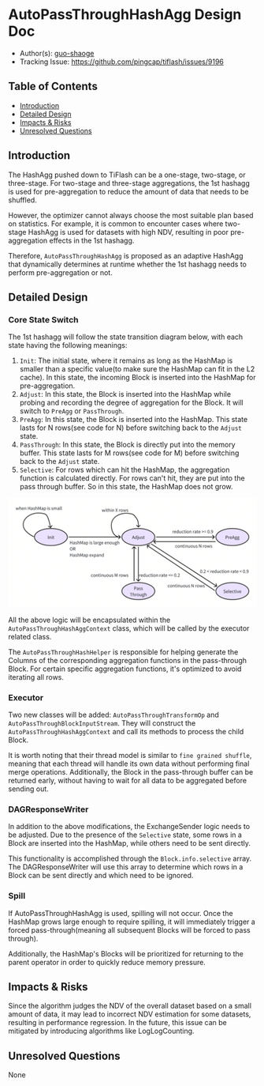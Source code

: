 # AutoPassThroughHashAgg Design Doc

- Author(s): [guo-shaoge](http://github.com/guo-shaoge)
- Tracking Issue: https://github.com/pingcap/tiflash/issues/9196

## Table of Contents

* [Introduction](#introduction)
* [Detailed Design](#detailed-design)
* [Impacts & Risks](#impacts--risks)
* [Unresolved Questions](#unresolved-questions)

## Introduction
The HashAgg pushed down to TiFlash can be a one-stage, two-stage, or three-stage. For two-stage and three-stage aggregations, the 1st hashagg is used for pre-aggregation to reduce the amount of data that needs to be shuffled.

However, the optimizer cannot always choose the most suitable plan based on statistics. For example, it is common to encounter cases where two-stage HashAgg is used for datasets with high NDV, resulting in poor pre-aggregation effects in the 1st hashagg.

Therefore, `AutoPassThroughHashAgg` is proposed as an adaptive HashAgg that dynamically determines at runtime whether the 1st hashagg needs to perform pre-aggregation or not.

## Detailed Design
### Core State Switch
The 1st hashagg will follow the state transition diagram below, with each state having the following meanings:
1. `Init`: The initial state, where it remains as long as the HashMap is smaller than a specific value(to make sure the HashMap can fit in the L2 cache). In this state, the incoming Block is inserted into the HashMap for pre-aggregation.
2. `Adjust`: In this state, the Block is inserted into the HashMap while probing and recording the degree of aggregation for the Block. It will switch to `PreAgg` or `PassThrough`.
3. `PreAgg`: In this state, the Block is inserted into the HashMap. This state lasts for N rows(see code for N) before switching back to the `Adjust` state.
4. `PassThrough`: In this state, the Block is directly put into the memory buffer. This state lasts for M rows(see code for M) before switching back to the `Adjust` state.
5. `Selective`: For rows which can hit the HashMap, the aggregation function is calculated directly. For rows can't hit, they are put into the pass through buffer. So in this state, the HashMap does not grow.

![auto_pass_through_state](./images/auto_pass_through_state.png)

All the above logic will be encapsulated within the `AutoPassThroughHashAggContext` class, which will be called by the executor related class.

The `AutoPassThroughHashHelper` is responsible for helping generate the Columns of the corresponding aggregation functions in the pass-through Block. For certain specific aggregation functions, it's optimized to avoid iterating all rows.

### Executor
Two new classes will be added: `AutoPassThroughTransformOp` and `AutoPassThroughBlockInputStream`. They will construct the `AutoPassThroughHashAggContext` and call its methods to process the child Block.

It is worth noting that their thread model is similar to `fine grained shuffle`, meaning that each thread will handle its own data without performing final merge operations. Additionally, the Block in the pass-through buffer can be returned early, without having to wait for all data to be aggregated before sending out.

### DAGResponseWriter
In addition to the above modifications, the ExchangeSender logic needs to be adjusted. Due to the presence of the `Selective` state, some rows in a Block are inserted into the HashMap, while others need to be sent directly.

This functionality is accomplished through the `Block.info.selective` array. The DAGResponseWriter will use this array to determine which rows in a Block can be sent directly and which need to be ignored.

### Spill
If AutoPassThroughHashAgg is used, spilling will not occur. Once the HashMap grows large enough to require spilling, it will immediately trigger a forced pass-through(meaning all subsequent Blocks will be forced to pass through).

Additionally, the HashMap's Blocks will be prioritized for returning to the parent operator in order to quickly reduce memory pressure.

## Impacts & Risks
Since the algorithm judges the NDV of the overall dataset based on a small amount of data, it may lead to incorrect NDV estimation for some datasets, resulting in performance regression. In the future, this issue can be mitigated by introducing algorithms like LogLogCounting.

## Unresolved Questions
None
